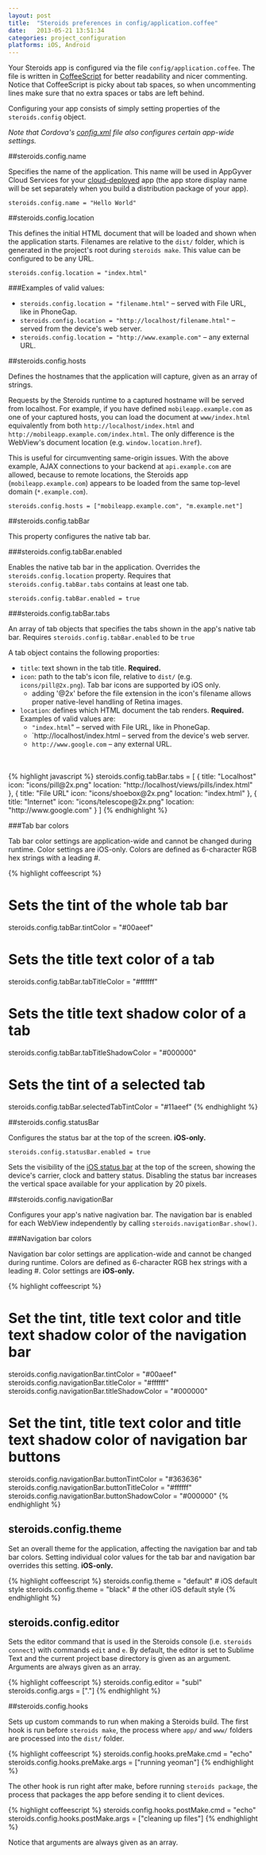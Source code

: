 ```yaml
---
layout: post
title:  "Steroids preferences in config/application.coffee"
date:   2013-05-21 13:51:34
categories: project_configuration
platforms: iOS, Android
---
```


Your Steroids app is configured via the file `config/application.coffee`. The file is written in [CoffeeScript][coffeescript] for better readability and nicer commenting. Notice that CoffeeScript is picky about tab spaces, so when uncommenting lines make sure that no extra spaces or tabs are left behind.

Configuring your app consists of simply setting properties of the `steroids.config` object.

*Note that Cordova's [config.xml][config-xml-ios] file also configures certain app-wide settings.*

##steroids.config.name

Specifies the name of the application. This name will be used in AppGyver Cloud Services for your [cloud-deployed][cloud-deploy] app (the app store display name will be set separately when you build a distribution package of your app).

```
steroids.config.name = "Hello World"
```


##steroids.config.location

This defines the initial HTML document that will be loaded and shown when the application starts. Filenames are relative to the `dist/` folder, which is generated in the project's root during `steroids make`. This value can be configured to be any URL.

```
steroids.config.location = "index.html"
```

###Examples of valid values:

* `steroids.config.location = "filename.html"` – served with File URL, like in PhoneGap.
* `steroids.config.location = "http://localhost/filename.html"` – served from the device's web server.
* `steroids.config.location = "http://www.example.com"` – any external URL.

##steroids.config.hosts

Defines the hostnames that the application will capture, given as an array of strings.

Requests by the Steroids runtime to a captured hostname will be served from localhost. For example, if you have defined `mobileapp.example.com` as one of your captured hosts, you can load the document at `www/index.html` equivalently from both `http://localhost/index.html` and `http://mobileapp.example.com/index.html`. The only difference is the WebView's document location (e.g. `window.location.href`).

This is useful for circumventing same-origin issues. With the above example, AJAX connections to your backend at `api.example.com` are allowed, because to remote locations, the Steroids app (`mobileapp.example.com`) appears to be loaded from the same top-level domain (`*.example.com`).

```
steroids.config.hosts = ["mobileapp.example.com", "m.example.net"]
```

##steroids.config.tabBar

This property configures the native tab bar.

###steroids.config.tabBar.enabled

Enables the native tab bar in the application. Overrides the `steroids.config.location` property. Requires that `steroids.config.tabBar.tabs` contains at least one tab.

```
steroids.config.tabBar.enabled = true
```

###steroids.config.tabBar.tabs

An array of tab objects that specifies the tabs shown in the app's native tab bar. Requires `steroids.config.tabBar.enabled` to be `true`

A tab object contains the following proporties:

- `title`: text shown in the tab title. **Required.**
- `icon`: path to the tab's icon file, relative to `dist/` (e.g. `icons/pill@2x.png`). Tab bar icons are supported by iOS only.
  - adding '@2x' before the file extension in the icon's filename allows proper native-level handling of Retina images.
- `location`: defines which HTML document the tab renders. **Required.** Examples of valid values are:
  - `"index.html`" – served with File URL, like in PhoneGap.
  - `http://localhost/index.html – served from the device's web server.
  - `http://www.google.com` – any external URL.
<br>
<br>
{% highlight javascript %}
steroids.config.tabBar.tabs = [
  {
    title: "Localhost"
    icon: "icons/pill@2x.png"
    location: "http://localhost/views/pills/index.html"
  },
  {
    title: "File URL"
    icon: "icons/shoebox@2x.png"
    location: "index.html"
  },
  {
    title: "Internet"
    icon: "icons/telescope@2x.png"
    location: "http://www.google.com"
  }
]
{% endhighlight %}

###Tab bar colors

Tab bar color settings are application-wide and cannot be changed during runtime. Color settings are iOS-only. Colors are defined as 6-character RGB hex strings with a leading #.

{% highlight coffeescript %} 
# Sets the tint of the whole tab bar
steroids.config.tabBar.tintColor = "#00aeef"
# Sets the title text color of a tab
steroids.config.tabBar.tabTitleColor = "#ffffff"
# Sets the title text shadow color of a tab
steroids.config.tabBar.tabTitleShadowColor = "#000000"
# Sets the tint of a selected tab
steroids.config.tabBar.selectedTabTintColor = "#11aeef"
{% endhighlight %}

##steroids.config.statusBar

Configures the status bar at the top of the screen. **iOS-only.**

```
steroids.config.statusBar.enabled = true
```

Sets the visibility of the [iOS status bar][apple-status-bar] at the top of the screen, showing the device's carrier, clock and battery status. Disabling the status bar increases the vertical space available for your application by 20 pixels.

##steroids.config.navigationBar

Configures your app's native nagivation bar. The navigation bar is enabled for each WebView independently by calling `steroids.navigationBar.show()`.

###Navigation bar colors

Navigation bar color settings are application-wide and cannot be changed during runtime. Colors are defined as 6-character RGB hex strings with a leading #. Color settings are **iOS-only.**

{% highlight coffeescript %}
# Set the tint, title text color and title text shadow color of the navigation bar
steroids.config.navigationBar.tintColor = "#00aeef"
steroids.config.navigationBar.titleColor = "#ffffff"
steroids.config.navigationBar.titleShadowColor = "#000000"
# Set the tint, title text color and title text shadow color of navigation bar buttons
steroids.config.navigationBar.buttonTintColor = "#363636"
steroids.config.navigationBar.buttonTitleColor = "#ffffff"
steroids.config.navigationBar.buttonShadowColor = "#000000"
{% endhighlight %}

## steroids.config.theme

Set an overall theme for the application, affecting the navigation bar and tab bar colors. Setting individual color values for the tab bar and navigation bar overrides this setting. **iOS-only.**

{% highlight coffeescript %}
steroids.config.theme = "default"  # iOS default style
steroids.config.theme = "black"    # the other iOS default style
{% endhighlight %}

## steroids.config.editor

Sets the editor command that is used in the Steroids console (i.e. `steroids connect`) with commands `edit` and `e`. By default, the editor is set to Sublime Text and the current project base directory is given as an argument. Arguments are always given as an array.

{% highlight coffeescript %}
steroids.config.editor = "subl"
steroids.config.args = ["."]
{% endhighlight %}

##steroids.config.hooks

Sets up custom commands to run when making a Steroids build. The first hook is run before `steroids make`, the process where `app/` and `www/` folders are processed into the `dist/` folder.

{% highlight coffeescript %}
steroids.config.hooks.preMake.cmd = "echo"
steroids.config.hooks.preMake.args = ["running yeoman"]
{% endhighlight %}

The other hook is run right after make, before running `steroids package`, the process that packages the app before sending it to client devices.

{% highlight coffeescript %}
steroids.config.hooks.postMake.cmd = "echo"
steroids.config.hooks.postMake.args = ["cleaning up files"]
{% endhighlight %}

Notice that arguments are always given as an array.

[cloud-deploy]: /steroids/guides/steroids_npm/cloud-deploy/
[coffeescript]: http://coffeescript.org
[config-xml-ios]: /steroids/guides/project_configuration/config-xml-ios/
[apple-status-bar]: https://developer.apple.com/library/ios/#documentation/UserExperience/Conceptual/MobileHIG/UIElementGuidelines/UIElementGuidelines.html#//apple_ref/doc/uid/TP40006556-CH13-SW29
